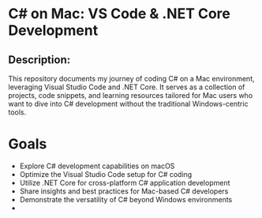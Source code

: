 # C# on Mac: VS Code & .NET Core Development

## Description:

This repository documents my journey of coding C# on a Mac environment, leveraging Visual Studio Code and .NET Core. It serves as a collection of projects, 
code snippets, and learning resources tailored for Mac users who want to dive into C# development without the traditional Windows-centric tools.

# Goals
* Explore C# development capabilities on macOS
* Optimize the Visual Studio Code setup for C# coding
* Utilize .NET Core for cross-platform C# application development
* Share insights and best practices for Mac-based C# developers
* Demonstrate the versatility of C# beyond Windows environments
* 
